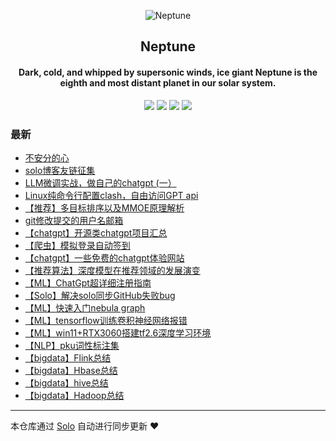 <p align="center"><img alt="Neptune" src="https://b3log.org/images/brand/solo-128.png"></p><h2 align="center">
Neptune
</h2>

<h4 align="center">Dark, cold, and whipped by supersonic winds, ice giant Neptune is the eighth and most distant planet in our solar system. </h4>
<p align="center"><a title="Neptune" target="_blank" href="https://github.com/jditlee/solo-blog"><img src="https://img.shields.io/github/last-commit/jditlee/solo-blog.svg?style=flat-square&color=FF9900"></a>
<a title="GitHub repo size in bytes" target="_blank" href="https://github.com/jditlee/solo-blog"><img src="https://img.shields.io/github/repo-size/jditlee/solo-blog.svg?style=flat-square"></a>
<a title="Solo Version" target="_blank" href="https://github.com/88250/solo/releases"><img src="https://img.shields.io/badge/solo-4.4.0-f1e05a.svg?style=flat-square&color=blueviolet"></a>
<a title="Hits" target="_blank" href="https://github.com/88250/hits"><img src="https://hits.b3log.org/jditlee/solo-blog.svg"></a></p>

### 最新

* [不安分的心](http://www.laobiao.fun/articles/2023/06/08/1686235362628.html)
* [solo博客友链征集](http://www.laobiao.fun/articles/2023/06/01/1685614468233.html)
* [LLM微调实战，做自己的chatgpt (一）](http://www.laobiao.fun/articles/2023/05/31/1685526466456.html)
* [Linux纯命令行配置clash，自由访问GPT api](http://www.laobiao.fun/articles/2023/05/30/1685437715197.html)
* [【推荐】多目标排序以及MMOE原理解析](http://www.laobiao.fun/articles/2023/05/25/1685011984247.html)
* [git修改提交的用户名邮箱](http://www.laobiao.fun/articles/2023/05/24/1684913175528.html)
* [【chatgpt】开源类chatgpt项目汇总](http://www.laobiao.fun/articles/2023/03/31/1680258133658.html)
* [【爬虫】模拟登录自动签到](http://www.laobiao.fun/articles/2023/03/30/1680173058503.html)
* [【chatgpt】一些免费的chatgpt体验网站](http://www.laobiao.fun/articles/2023/03/27/1679916728841.html)
* [【推荐算法】深度模型在推荐领域的发展演变](http://www.laobiao.fun/articles/2023/03/27/1679914036203.html)
* [【ML】ChatGpt超详细注册指南](http://www.laobiao.fun/articles/2023/03/24/1679638768350.html)
* [【Solo】解决solo同步GitHub失败bug](http://www.laobiao.fun/articles/2023/03/22/1679481918213.html)
* [【ML】快速入门nebula graph](http://www.laobiao.fun/articles/2023/03/22/1679474118203.html)
* [【ML】tensorflow训练卷积神经网络报错](http://www.laobiao.fun/articles/2023/03/22/1679472163095.html)
* [【ML】win11+RTX3060搭建tf2.6深度学习环境](http://www.laobiao.fun/articles/2023/03/22/1679472011598.html)
* [【NLP】pku词性标注集](http://www.laobiao.fun/articles/2023/03/21/1679387244279.html)
* [【bigdata】Flink总结](http://www.laobiao.fun/articles/2023/03/16/1678938322285.html)
* [【bigdata】Hbase总结](http://www.laobiao.fun/articles/2023/03/16/1678938058876.html)
* [【bigdata】hive总结](http://www.laobiao.fun/articles/2023/03/16/1678937928724.html)
* [【bigdata】Hadoop总结](http://www.laobiao.fun/articles/2023/03/16/1678937719444.html)



---

本仓库通过 [Solo](https://github.com/88250/solo) 自动进行同步更新 ❤️ 